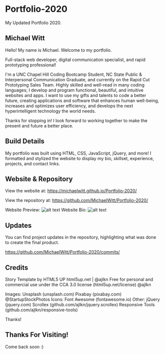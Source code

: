 # Portfolio-2020
My Updated Portfolio 2020. 

## Michael Witt

Hello! My name is Michael. Welcome to my portfolio. 

Full-stack web developer, digital communication specialist, and rapid prototyping professional! 

I'm a UNC Chapel Hill Coding Bootcamp Student, NC State Public & Interpersonal Communication Graduate, and currently on the Rapid Cut Prototyping Sales Team. Highly skilled and well-read in many coding languages; I develop and program functional, beautiful, and intuitive websites and apps. I want to use my gifts and talents to code a better future, creating applications and software that enhances human well-being, increases and optimizes user efficiency, and develops the next hyperintelligent technology the world needs. 

Thanks for stopping in! I look forward to working together to make the present and future a better place.

## Build Details

My portfolio was built using HTML, CSS, JavaScript, jQuery, and more! I formatted and stylized the website to display my bio, skillset, experience, projects, and contact links. 

## Website & Repository

View the website at: https://michaelwitt.github.io/Portfolio-2020/

View the repository at: https://github.com/MichaelWitt/Portfolio-2020/

Website Preview: ![alt text](https://michaelwitt.github.io/Portfolio-2020/images/website-mainpage.png)
Website Bio: ![alt text](https://michaelwitt.github.io/Portfolio-2020/images/website-bio.png)

## Updates

You can find project updates in the repository, highlighting what was done to create the final product.

https://github.com/MichaelWitt/Portfolio-2020/commits/

## Credits

Story Template by HTML5 UP
html5up.net | @ajlkn
Free for personal and commercial use under the CCA 3.0 license (html5up.net/license)
@ajlkn

Images:
		Unsplash (unsplash.com)
		Pixabay (pixabay.com)
		@StartupStockPhotos
Icons:
		Font Awesome (fontawesome.io)
Other:
		jQuery (jquery.com)
		Scrollex (github.com/ajlkn/jquery.scrollex)
		Responsive Tools (github.com/ajlkn/responsive-tools)

Thanks! 

## Thanks For Visiting!

Come back soon :)
